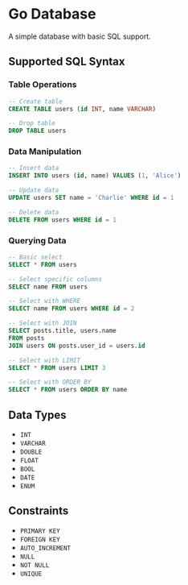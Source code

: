 # Go Database

A simple database with basic SQL support.

## Supported SQL Syntax

### Table Operations

```sql
-- Create table 
CREATE TABLE users (id INT, name VARCHAR)

-- Drop table
DROP TABLE users
```

### Data Manipulation

```sql
-- Insert data
INSERT INTO users (id, name) VALUES (1, 'Alice')

-- Update data
UPDATE users SET name = 'Charlie' WHERE id = 1

-- Delete data
DELETE FROM users WHERE id = 1
```

### Querying Data

```sql
-- Basic select
SELECT * FROM users

-- Select specific columns
SELECT name FROM users

-- Select with WHERE
SELECT name FROM users WHERE id = 2

-- Select with JOIN
SELECT posts.title, users.name 
FROM posts 
JOIN users ON posts.user_id = users.id

-- Select with LIMIT
SELECT * FROM users LIMIT 3

-- Select with ORDER BY
SELECT * FROM users ORDER BY name
```

## Data Types

- `INT`
- `VARCHAR`
- `DOUBLE`
- `FLOAT`
- `BOOL`
- `DATE`
- `ENUM`

## Constraints

- `PRIMARY KEY`
- `FOREIGN KEY`
- `AUTO_INCREMENT`
- `NULL`
- `NOT NULL`
- `UNIQUE`

